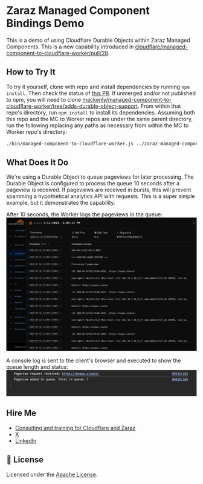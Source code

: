 # Zaraz Managed Component Bindings Demo

This is a demo of using Cloudflare Durable Objects within Zaraz Managed Components. This is a new capability introduced in [cloudflare/managed-component-to-cloudflare-worker/pull/28](https://github.com/cloudflare/managed-component-to-cloudflare-worker/pull/28).

## How to Try It

To try it yourself, clone with repo and install dependencies by running `npm install`. Then check the status of [this PR](https://github.com/cloudflare/managed-component-to-cloudflare-worker/pull/28). If unmerged and/or not published to npm, you will need to clone [mackenly/managed-component-to-cloudflare-worker/tree/adds-durable-object-support](https://github.com/mackenly/managed-component-to-cloudflare-worker/tree/adds-durable-object-support). From within that repo's directory, run `npm install` to install its dependencies. Assuming both this repo and the MC to Worker repos are under the same parent directory, run the following replacing any paths as necessary from within the MC to Worker repo's directory:
```bash
./bin/managed-component-to-cloudflare-worker.js ../zaraz-managed-component-bindings-demo/dist/index.js custom-mc-bindings-demo ../zaraz-managed-component-bindings-demo/wrangler.toml
```

## What Does It Do

We're using a Durable Object to queue pageviews for later processing. The Durable Object is configured to process the queue 10 seconds after a pageview is received. If pageviews are received in bursts, this will prevent spamming a hypothetical analytics API with requests. This is a super simple example, but it demonstrates the capability.

After 10 seconds, the Worker logs the pageviews in the queue:
![Worker Logs](./screenshot-of-worker-logs.png)

A console log is sent to the client's browser and executed to show the queue length and status:
![Browser Logs](./screenshot-of-browser-logs.png)

## Hire Me

- [Consulting and training for Cloudflare and Zaraz](https://tricitiesmediagroup.com/contact)
- [X](https://x.com/mackenlyjones)
- [LinkedIn](https://www.linkedin.com/in/mackenly/)

## 📝 License

Licensed under the [Apache License](./LICENSE).
